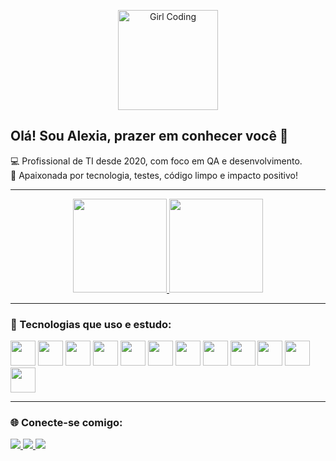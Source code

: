 <p align="center">
  <img src="https://media.giphy.com/media/juua9i2c2fA0AIp2iq/giphy.gif" width="160px" alt="Girl Coding">
</p>

<h2 align="left">Olá! Sou Alexia, prazer em conhecer você 🤍</h2>

<p align="left">
💻 Profissional de TI desde 2020, com foco em QA e desenvolvimento.<br>
🎯 Apaixonada por tecnologia, testes, código limpo e impacto positivo!
</p>

---

<div align="center">
 <a href="https://github.com/alexialberiz">
   <img height="150em" src="https://github-readme-stats.vercel.app/api?username=alexialberiz&show_icons=true&theme=midnight-purple&include_all_commits=true&count_private=true&text_color=800020" />
   <img height="150em" src="https://github-readme-stats.vercel.app/api/top-langs/?username=alexialberiz&layout=compact&langs_count=7&theme=midnight-purple&text_color=800020" />
 </a>
</div>

---

### 🚀 Tecnologias que uso e estudo:

<div style="display: inline_block">
  <img height="40" src="https://cdn.jsdelivr.net/gh/devicons/devicon/icons/html5/html5-original.svg" />
  <img height="40" src="https://cdn.jsdelivr.net/gh/devicons/devicon/icons/css3/css3-original.svg" />
  <img height="40" src="https://cdn.jsdelivr.net/gh/devicons/devicon/icons/javascript/javascript-original.svg" />
  <img height="40" src="https://cdn.jsdelivr.net/gh/devicons/devicon/icons/kotlin/kotlin-original.svg" />
  <img height="40" src="https://cdn.jsdelivr.net/gh/devicons/devicon/icons/mysql/mysql-original.svg" />
  <img height="40" src="https://cdn.jsdelivr.net/gh/devicons/devicon/icons/mongodb/mongodb-original.svg" />
  <img height="40" src="https://cdn.jsdelivr.net/gh/devicons/devicon/icons/bootstrap/bootstrap-original.svg" />
  <img height="40" src="https://cdn.jsdelivr.net/gh/devicons/devicon/icons/ionic/ionic-original.svg" />
  <img height="40" src="https://cdn.jsdelivr.net/gh/devicons/devicon/icons/playwright/playwright-original.svg" />
  <img height="40" src="https://cdn.jsdelivr.net/gh/devicons/devicon/icons/cypressio/cypressio-original.svg" />
  <img height="40" src="https://cdn.jsdelivr.net/gh/devicons/devicon/icons/jira/jira-original-wordmark.svg" />
  <img height="40" src="https://cdn.jsdelivr.net/gh/devicons/devicon/icons/figma/figma-original.svg" />
</div>

---

### 🌐 Conecte-se comigo:

<div> 
  <a href="https://instagram.com/alexialberiz" target="_blank">
    <img src="https://img.shields.io/badge/-Instagram-%23800020?style=for-the-badge&logo=instagram&logoColor=white&labelColor=330010&rounded=true" />
  </a>
  <a href="mailto:alexiaalberiz17@gmail.com" target="_blank">
    <img src="https://img.shields.io/badge/-Gmail-%23800020?style=for-the-badge&logo=gmail&logoColor=white&labelColor=330010&rounded=true" />
  </a>
  <a href="https://www.linkedin.com/in/alexia-alberiz/" target="_blank">
    <img src="https://img.shields.io/badge/-LinkedIn-%23800020?style=for-the-badge&logo=linkedin&logoColor=white&labelColor=330010&rounded=true" />
  </a>   
</div>

